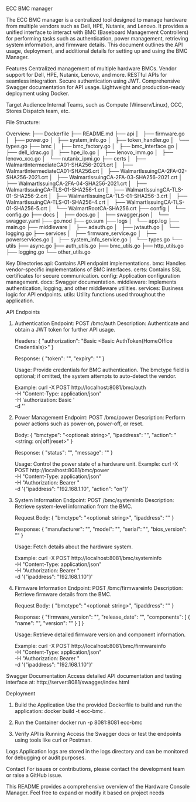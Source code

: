 ECC BMC manager

The ECC BMC manager is a centralized tool designed to manage hardware from multiple vendors such as Dell, HPE, Nutanix, and Lenovo. It provides a unified interface to interact with BMC (Baseboard Management Controllers) for performing tasks such as authentication, power management, retrieving system information, and firmware details. This document outlines the API usage, deployment, and additional details for setting up and using the BMC Manager.

Features
    Centralized management of multiple hardware BMCs.
    Vendor support for Dell, HPE, Nutanix, Lenovo, and more.
    RESTful APIs for seamless integration.
    Secure authentication using JWT.
    Comprehensive Swagger documentation for API usage.
    Lightweight and production-ready deployment using Docker.

Target Audience
    Internal Teams, such as Compute (Winserv/Linux), CCC, Stores Dispatch team, etc.

File Structure:

Overview:
├── Dockerfile
├── README.md
├── api
│   ├── firmware.go
│   ├── power.go
│   ├── system_info.go
│   ├── token_handler.go
│   └── types.go
├── bmc
│   ├── bmc_factory.go
│   ├── bmc_interface.go
│   ├── dell_idrac.go
│   ├── hpe_ilo.go
│   ├── lenovo_imm.go
│   ├── lenovo_xcc.go
│   └── nutanix_ipmi.go
├── certs
│   ├── WalmartIntermediateCA01-SHA256-2021.crt
│   ├── WalmartIntermediateCA01-SHA256.crt
│   ├── WalmartIssuingCA-2FA-02-SHA256-2021.crt
│   ├── WalmartIssuingCA-2FA-03-SHA256-2021.crt
│   ├── WalmartIssuingCA-2FA-04-SHA256-2021.crt
│   ├── WalmartIssuingCA-TLS-01-SHA256-1.crt
│   ├── WalmartIssuingCA-TLS-01-SHA256-2.crt
│   ├── WalmartIssuingCA-TLS-01-SHA256-3.crt
│   ├── WalmartIssuingCA-TLS-01-SHA256-4.crt
│   ├── WalmartIssuingCA-TLS-01-SHA256-5.crt
│   └── WalmartRootCA-SHA256.crt
├── config
│   └── config.go
├── docs
│   ├── docs.go
│   ├── swagger.json
│   └── swagger.yaml
├── go.mod
├── go.sum
├── logs
│   └── app.log
├── main.go
├── middleware
│   ├── adauth.go
│   ├── jwtauth.go
│   └── logging.go
├── services
│   ├── firmware_service.go
│   ├── powerservices.go
│   ├── system_info_service.go
│   └── types.go
└── utils
    ├── async.go
    ├── auth_utils.go
    ├── bmc_utils.go
    ├── http_utils.go
    ├── logging.go
    └── other_utils.go

Key Directories
    api: Contains API endpoint implementations.
    bmc: Handles vendor-specific implementations of BMC interfaces.
    certs: Contains SSL certificates for secure communication.
    config: Application configuration management.
    docs: Swagger documentation.
    middleware: Implements authentication, logging, and other middleware utilities.
    services: Business logic for API endpoints.
    utils: Utility functions used throughout the application.


API Endpoints

1. Authentication
    Endpoint: POST /bmc/auth
    Description: Authenticate and obtain a JWT token for further API usage.

    Headers:
    {
    "authorization": "Basic <Basic AuthToken(HomeOffice Credentials)>"
    }

    Response:
    {
    "token": "<JWT Token>",
    "expiry": "<timestamp>"
    }

    Usage:
        Provide credentials for BMC authentication.
        The bmctype field is optional; if omitted, the system attempts to auto-detect the vendor.

    Example:
        curl -X POST http://localhost:8081/bmc/auth \
            -H "Content-Type: application/json" \
            -H 'authorization: Basic <Basic AuthToken>' \
            -d ''

2. Power Management
    Endpoint: POST /bmc/power
    Description: Perform power actions such as power-on, power-off, or reset.

    Body:
        {
        "bmctype": "<optional: string>",
        "ipaddress": "<string>",
        "action": "<string: on|off|reset>"
        }

    Response:
        {
        "status": "<string>",
        "message": "<string>"
        }

    Usage:
        Control the power state of a hardware unit.
    Example:
        curl -X POST http://localhost:8081/bmc/power \
    -H "Content-Type: application/json" \
    -H "Authorization: Bearer <JWT Token>" \
    -d '{"ipaddress": "192.168.1.10", "action": "on"}'

3. System Information
    Endpoint: POST /bmc/systeminfo
    Description: Retrieve system-level information from the BMC.

    Request Body:
        {
        "bmctype": "<optional: string>",
        "ipaddress": "<string>"
        }

    Response:
        {
        "manufacturer": "<string>",
        "model": "<string>",
        "serial": "<string>",
        "bios_version": "<string>"
        }

    Usage:
        Fetch details about the hardware system.

    Example:
        curl -X POST http://localhost:8081/bmc/systeminfo \
    -H "Content-Type: application/json" \
    -H "Authorization: Bearer <JWT Token>" \
    -d '{"ipaddress": "192.168.1.10"}'

4. Firmware Information
    Endpoint: POST /bmc/firmwareinfo
    Description: Retrieve firmware details from the BMC.

    Request Body:
        {
        "bmctype": "<optional: string>",
        "ipaddress": "<string>"
        }

    Response:
        {
        "firmware_version": "<string>",
        "release_date": "<string>",
        "components": [
            {
            "name": "<string>",
            "version": "<string>"
            }
        ]
        }

    Usage:
        Retrieve detailed firmware version and component information.

    Example:
        curl -X POST http://localhost:8081/bmc/firmwareinfo \
    -H "Content-Type: application/json" \
    -H "Authorization: Bearer <JWT Token>" \
    -d '{"ipaddress": "192.168.1.10"}'

Swagger Documentation
    Access detailed API documentation and testing interface at:
    http://server:8081/swagger/index.html

Deployment
1. Build the Application
    Use the provided Dockerfile to build and run the application:
    docker build -t ecc-bmc .

2. Run the Container
    docker run -p 8081:8081 ecc-bmc

3. Verify API is Running
    Access the Swagger docs or test the endpoints using tools like curl or Postman.

Logs
    Application logs are stored in the logs directory and can be monitored for debugging or audit purposes.

Contact
    For issues or contributions, please contact the development team or raise a GitHub issue.

This README provides a comprehensive overview of the Hardware Console Manager. Feel free to expand or modify it based on project needs